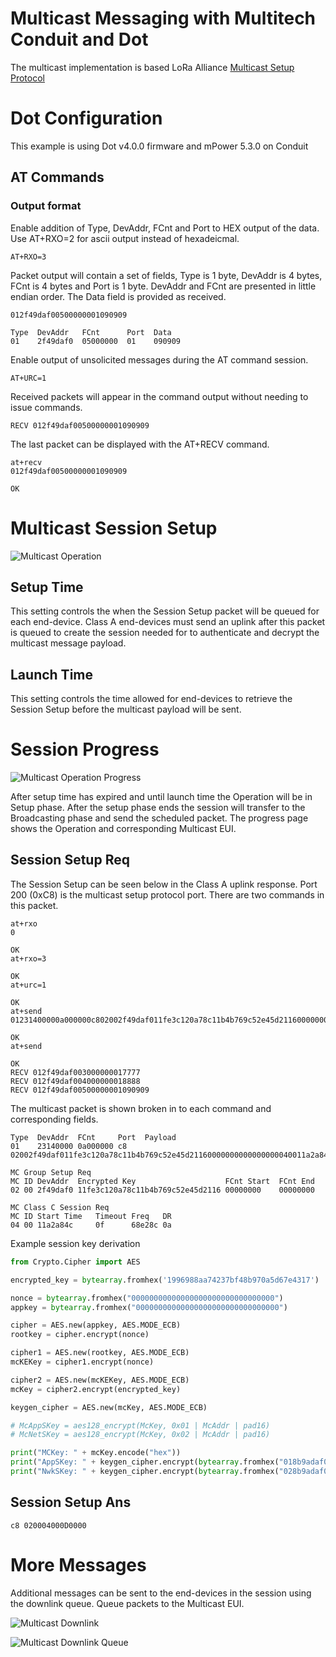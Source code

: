 # Multicast Messaging with Multitech Conduit and Dot

The multicast implementation is based LoRa Alliance [Multicast Setup Protocol](https://lora-alliance.org/resource-hub/lorawanr-remote-multicast-setup-specification-v100)

# Dot Configuration

This example is using Dot v4.0.0 firmware and mPower 5.3.0 on Conduit


## AT Commands

### Output format
Enable addition of Type, DevAddr, FCnt and Port to HEX output of the data. Use AT+RXO=2 for ascii output instead of hexadeicmal.

```
AT+RXO=3
```
Packet output will contain a set of fields, Type is 1 byte, DevAddr is 4 bytes, FCnt is 4 bytes and Port is 1 byte. DevAddr and FCnt are presented in little endian order. The Data field is provided as received.
```
012f49daf00500000001090909

Type  DevAddr   FCnt      Port  Data
01    2f49daf0  05000000  01    090909
```


Enable output of unsolicited messages during the AT command session.
```
AT+URC=1
```
Received packets will appear in the command output without needing to issue commands.

```
RECV 012f49daf00500000001090909
```

The last packet can be displayed with the AT+RECV command.
```
at+recv
012f49daf00500000001090909

OK
```


# Multicast Session Setup

![Multicast Operation](/images/MULTICAST-OPERATION.png)

## Setup Time

This setting controls the when the Session Setup packet will be queued for each end-device. Class A end-devices must send an uplink after this packet is queued to create the session needed for to authenticate and decrypt the multicast message payload.

## Launch Time

This setting controls the time allowed for end-devices to retrieve the Session Setup before the multicast payload will be sent.

# Session Progress

![Multicast Operation Progress](/images/MULTICAST-OPERATION-PROGRESS.png)

After setup time has expired and until launch time the Operation will be in Setup phase. After the setup phase ends the session will transfer to the Broadcasting phase and send the scheduled packet. The progress page shows the Operation and corresponding Multicast EUI.

## Session Setup Req

The Session Setup can be seen below in the Class A uplink response. Port 200 (0xC8) is the multicast setup protocol port. There are two commands in this packet.

```
at+rxo
0

OK
at+rxo=3

OK
at+urc=1

OK
at+send
01231400000a000000c802002f49daf011fe3c120a78c11b4b769c52e45d21160000000000000000040011a2a84c0f68e28c0a

OK
at+send

OK
RECV 012f49daf003000000017777
RECV 012f49daf004000000018888
RECV 012f49daf00500000001090909
```

The multicast packet is shown broken in to each command and corresponding fields.

```
Type  DevAddr  FCnt     Port  Payload
01    23140000 0a000000 c8    02002f49daf011fe3c120a78c11b4b769c52e45d21160000000000000000040011a2a84c0f68e28c0a

MC Group Setup Req
MC ID DevAddr  Encrypted Key                    FCnt Start  FCnt End
02 00 2f49daf0 11fe3c120a78c11b4b769c52e45d2116 00000000    00000000

MC Class C Session Req
MC ID Start Time   Timeout Freq   DR
04 00 11a2a84c     0f      68e28c 0a
```

Example session key derivation

```python
from Crypto.Cipher import AES

encrypted_key = bytearray.fromhex('1996988aa74237bf48b970a5d67e4317')

nonce = bytearray.fromhex("00000000000000000000000000000000")
appkey = bytearray.fromhex("00000000000000000000000000000000")

cipher = AES.new(appkey, AES.MODE_ECB)
rootkey = cipher.encrypt(nonce)

cipher1 = AES.new(rootkey, AES.MODE_ECB)
mcKEKey = cipher1.encrypt(nonce)

cipher2 = AES.new(mcKEKey, AES.MODE_ECB)
mcKey = cipher2.encrypt(encrypted_key)

keygen_cipher = AES.new(mcKey, AES.MODE_ECB)

# McAppSKey = aes128_encrypt(McKey, 0x01 | McAddr | pad16)
# McNetSKey = aes128_encrypt(McKey, 0x02 | McAddr | pad16)

print("MCKey: " + mcKey.encode("hex"))
print("AppSKey: " + keygen_cipher.encrypt(bytearray.fromhex("018b9adaf00000000000000000000000")).encode("hex"))
print("NwkSKey: " + keygen_cipher.encrypt(bytearray.fromhex("028b9adaf00000000000000000000000")).encode("hex"))

```


## Session Setup Ans
```
c8 020004000D0000
```

# More Messages

Additional messages can be sent to the end-devices in the session using the downlink queue. Queue packets to the Multicast EUI.

![Multicast Downlink](/images/MULTICAST-DOWNLINK.png)

![Multicast Downlink Queue](/images/MULTICAST-DOWNLINK-QUEUE.png)